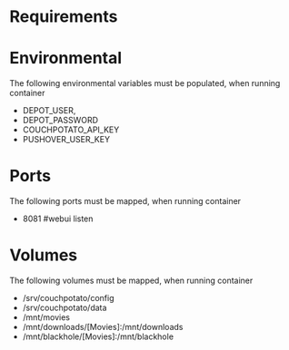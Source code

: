 # Requirements


# Environmental
The following environmental variables must be populated, when running container 

- DEPOT_USER,
- DEPOT_PASSWORD
- COUCHPOTATO_API_KEY
- PUSHOVER_USER_KEY

# Ports
The following ports must be mapped, when running container 

 - 8081 #webui listen 
 
# Volumes
The following volumes must be mapped, when running container 

- /srv/couchpotato/config
- /srv/couchpotato/data
- /mnt/movies
- /mnt/downloads/[Movies]:/mnt/downloads
- /mnt/blackhole/[Movies]:/mnt/blackhole
